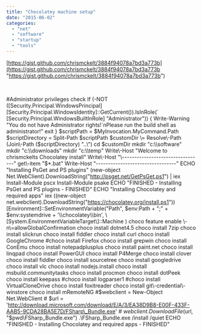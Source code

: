 ```yaml
---
title: "Chocolatey machine setup"
date: "2015-06-02"
categories: 
  - "net"
  - "software"
  - "startup"
  - "tools"
---
```


[https://gist.github.com/chrismckelt/3884f94078a7bd3a773b](https://gist.github.com/chrismckelt/3884f94078a7bd3a773b "https://gist.github.com/chrismckelt/3884f94078a7bd3a773b")

 

#Administrator privileges check If (\-NOT (\[Security.Principal.WindowsPrincipal\] \[Security.Principal.WindowsIdentity\]::GetCurrent()).IsInRole(\` \[Security.Principal.WindowsBuiltInRole\] "Administrator")) { Write\-Warning "You do not have Administrator rights!\`nPlease run the build shell as administrator!" exit } $scriptPath \= $MyInvocation.MyCommand.Path $scriptDirectory \= Split\-Path $scriptPath $customDir \= Resolve\-Path (Join\-Path ($scriptDirectory) "..\\") cd $customDir mkdir "c:\\software" mkdir "c:\\downloads" mkdir "c:\\temp" Write\-Host "Welcome to chrismckelts Chocolatey install" Write\-Host "\---------------------------------" get\-item "$\*.bat" Write\-Host "\---------------------------------" ECHO "Installing PsGet and PS plugins" (new\-object Net.WebClient).DownloadString("http://psget.net/GetPsGet.ps1") | iex Install\-Module pscx Install\-Module psake ECHO "FINISHED - Installing PsGet and PS plugins - FINISHED" ECHO "Installing Chocolatey and required apps" iex ((new\-object net.webclient).DownloadString("https://chocolatey.org/install.ps1")) \[Environment\]::SetEnvironmentVariable("Path", $env:Path + ";" + $env:systemdrive + '\\chocolatey\\bin', \[System.EnvironmentVariableTarget\]::Machine ) choco feature enable \-n\=allowGlobalConfirmation choco install dotnet4.5 choco install 7zip choco install slickrun choco install fiddler choco install curl choco install GoogleChrome #choco install Firefox choco install grepwin choco install ConEmu choco install notepadplusplus choco install paint.net choco install linqpad choco install PowerGUI choco install P4Merge choco install clover choco install fiddler choco install sourcetree choco install googledrive choco install vlc choco install nodejs.install choco install msbuild.communitytasks choco install procmon choco install dotPeek choco install keepass #choco install logparser1 #choco install VirtualCloneDrive choco install foxitreader choco install git\-credential\-winstore choco install mRemoteNG #$webclient = New-Object Net.WebClient # $url = 'http://download.microsoft.com/download/E/A/3/EA38D9B8-E00F-433F-AAB5-9CDA28BA5E7D/FSharp\_Bundle.exe' # $webclient.DownloadFile($url, "$pwd\\FSharp\_Bundle.exe") .\\FSharp\_Bundle.exe /install /quiet ECHO "FINISHED - Installing Chocolatey and required apps - FINISHED"
